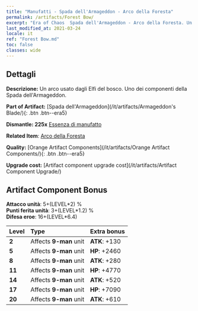 ```yaml
---
title: "Manufatti - Spada dell'Armageddon - Arco della Foresta"
permalink: /artifacts/Forest Bow/
excerpt: "Era of Chaos  Spada dell'Armageddon - Arco della Foresta. Un arco usato dagli Elfi del bosco. Uno dei componenti della Spada dell'Armageddon."
last_modified_at: 2021-03-24
locale: it
ref: "Forest Bow.md"
toc: false
classes: wide
---
```




## Dettagli

 **Descrizione:** Un arco usato dagli Elfi del bosco. Uno dei componenti della Spada dell'Armageddon.

 **Part of Artifact:** [Spada dell'Armageddon](/it/artifacts/Armageddon's Blade/){: .btn .btn--era5}

 **Dismantle: 225x** [Essenza di manufatto](/it/Items/con_905/)

 **Related Item**: [Arco della Foresta](/it/Items/art_167/)

 **Quality:** [Orange Artifact Components](/it/artifacts/Orange Artifact Components/){: .btn .btn--era5}

 **Upgrade cost:** [Artifact component upgrade cost](/it/artifacts/Artifact Component Upgrade/)

## Artifact Component Bonus

  **Attacco unità**: 5+(LEVEL\*2) %<br/>**Punti ferita unità**: 3+(LEVEL\*1.2) %<br/>**Difesa eroe**: 16+(LEVEL\*6.4)

  |  Level  | Type |    Extra bonus  | 
  |:--------|:-----|:----------------| 
  | **2** | Affects **9-man** unit | **ATK**: +130 | 
  | **5** | Affects **9-man** unit | **HP**: +2460 | 
  | **8** | Affects **9-man** unit | **ATK**: +280 | 
  | **11** | Affects **9-man** unit | **HP**: +4770 | 
  | **14** | Affects **9-man** unit | **ATK**: +520 | 
  | **17** | Affects **9-man** unit | **HP**: +7090 | 
  | **20** | Affects **9-man** unit | **ATK**: +610 | 
